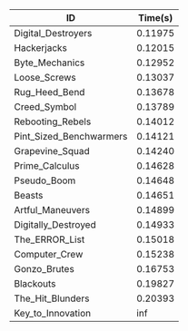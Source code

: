 |ID|Time(s)|
|-|-|
|Digital_Destroyers|0.11975|
|Hackerjacks|0.12015|
|Byte_Mechanics|0.12952|
|Loose_Screws|0.13037|
|Rug_Heed_Bend|0.13678|
|Creed_Symbol|0.13789|
|Rebooting_Rebels|0.14012|
|Pint_Sized_Benchwarmers|0.14121|
|Grapevine_Squad|0.14240|
|Prime_Calculus|0.14628|
|Pseudo_Boom|0.14648|
|Beasts|0.14651|
|Artful_Maneuvers|0.14899|
|Digitally_Destroyed|0.14933|
|The_ERROR_List|0.15018|
|Computer_Crew|0.15238|
|Gonzo_Brutes|0.16753|
|Blackouts|0.19827|
|The_Hit_Blunders|0.20393|
|Key_to_Innovation|inf|
